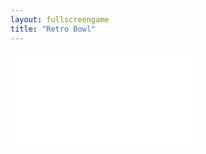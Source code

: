 ```yaml
---
layout: fullscreengame
title: "Retro Bowl"
---
```

<embed src="src/" width="auto" height="auto" allowfullscreen>
